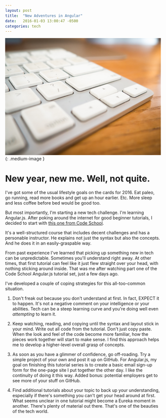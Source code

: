 ```yaml
---
layout: post
title:  "New Adventures in Angular"
date:   2016-01-03 13:00:47 -0500
categories: tech 
--- 
```


![Keyboard](/images/keyboard.jpg){: .medium-image }

# New year, new me. Well, not quite. 

I've got some of the usual lifestyle goals on the cards for 2016. Eat paleo, go running, read more books and get up an hour earlier. Etc. More sleep and less coffee before bed would be good too.

But most importantly, I'm starting a new tech challenge. I'm learning Angular.js.
After poking around the internet for good beginner tutorials, I decided to start with [this one from Code School](http://campus.codeschool.com/courses/shaping-up-with-angular-js). 

It's a well-structured course that includes decent challenges and has a personable instructor. He explains not just the syntax but also the concepts. And he does it in an easily-graspable way. 

From past experience I've learned that picking up something new in tech can be unpredictable. Sometimes you'll understand right away. At other times, that first tutorial can feel like it just flew straight over your head, with nothing sticking around inside. That was me after watching part one of the Code School Angular.js tutorial set, just a few days ago. 

I've developed a couple of coping strategies for this all-too-common situation. 

1. Don't freak out because you don't understand at first. In fact, EXPECT it to happen. It's not a negative comment on your intelligence or your abilities. Tech can be a steep learning curve and you're doing well even _attempting_ to learn it.


2. Keep watching, reading, and copying until the syntax and layout stick in your mind. Write out all code from the tutorial. Don't just copy paste. When the look and feel of the code become more familiar, how the pieces work together will start to make sense. I find this approach helps me to develop a higher-level overall grasp of concepts. 

3. As soon as you have a glimmer of confidence, go off-roading. Try a simple project of your own and post it up on GitHub. For Angular.js, my goal on finishing this tutorial series is to create a basic email sign-up form for the one-page site I put together the other day. I like the continuity of doing it this way. Added bonus: potential employers get to see more of your stuff on GitHub.

4. Find additional tutorials about your topic to back up your understanding, especially if there's something you can't get your head around at first. What seems unclear in one tutorial might become a Eureka moment in another. There's plenty of material out there. That's one of the beauties of the tech world. 

